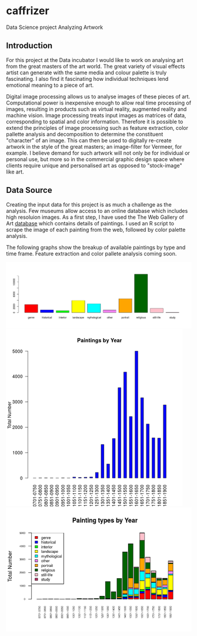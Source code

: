 # caffrizer
Data Science project Analyzing Artwork

Introduction
------------
For this project at the Data incubator I would like to work on analysing art from the great masters of the art world.
The great variety of visual effects artist can generate with the same media and colour palette is truly fascinating. I also find it fascinating how individual techniques lend emotional meaning to a piece of art.
 
Digital image processing allows us to analyse images of these pieces of art. Computational power is inexpensive enough to allow
real time processing of images, resulting in products such as virtual reality, augmented reality and machine vision. Image processing
treats input images as matrices of data, corresponding to spatial and color information. Therefore it is possible to extend the
principles of image processing such as feature extraction, color pallette analysis and decomposition to determine the constituent
"character" of an image. This can then be used to digitally re-create artwork in the style of the great masters; an image-filter for Vermeer, for example.
I believe demand for such artwork will not only be for individual or personal use, but more so in the commercial graphic design space where clients require unique and personalised art as opposed to "stock-image" like art.

Data Source
-----------
Creating the input data for this project is as much a challenge as the analysis.
Few museums allow access to an online database which includes high resoluion images.
As a first step, I have used the The Web Gallery of Art [database](https://www.wga.hu/index1.html) which contains details of paintings.
I used an R script to scrape the image of each painting from the web, followed by color palette analysis.

The following graphs show the breakup of available paintings by type and time frame.
Feature extraction and color pallete analysis coming soon.

![Paintings by Genre](/graphs/PaintingsByGenre.png?raw=true "Paintings by Genre")
![Paintings by Genre](/graphs/Paintings_by_year.png?raw=true "Paintings by Genre")
![Paintings by Genre](/graphs/Painting_Types_by_Year.png?raw=true "Paintings by Genre")





